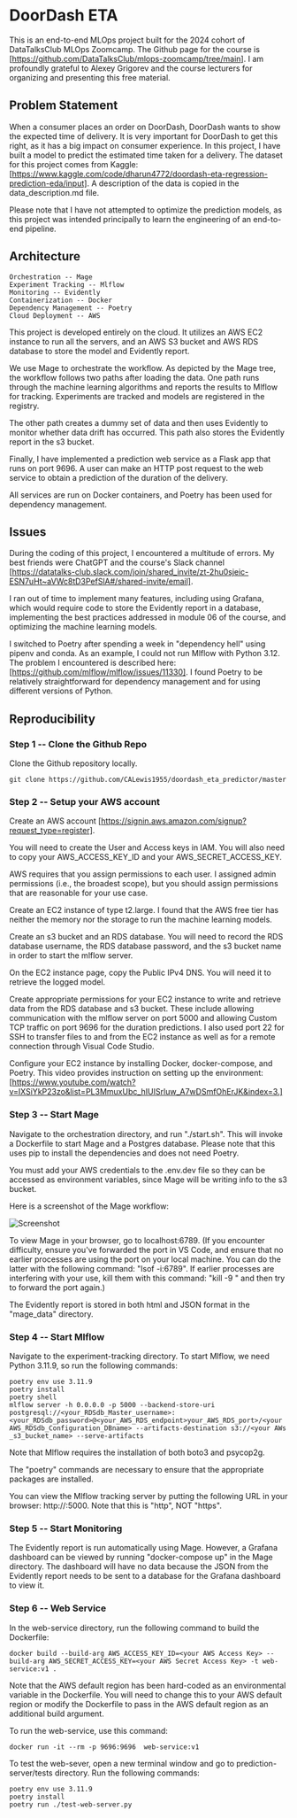 
# DoorDash ETA

This is an end-to-end MLOps project built for the 2024 cohort of DataTalksClub MLOps Zoomcamp.  The Github page for the course is [https://github.com/DataTalksClub/mlops-zoomcamp/tree/main].  I am profoundly grateful to Alexey Grigorev and the course lecturers for organizing and presenting this free material.

## Problem Statement

When a consumer places an order on DoorDash, DoorDash wants to show the expected time of delivery. It is very important for DoorDash to get this right, as it has a big impact on consumer experience. In this project, I have built a model to predict the estimated time taken for a delivery.  The dataset for this project comes from Kaggle:  [https://www.kaggle.com/code/dharun4772/doordash-eta-regression-prediction-eda/input].  A description of the data is copied in the data_description.md file.

Please note that I have not attempted to optimize the prediction models, as this project was intended principally to learn the engineering of an end-to-end pipeline. 

## Architecture

    Orchestration -- Mage
    Experiment Tracking -- Mlflow
    Monitoring -- Evidently
    Containerization -- Docker
    Dependency Management -- Poetry
    Cloud Deployment -- AWS

This project is developed entirely on the cloud.  It utilizes an AWS EC2 instance to run all the servers, and an AWS S3 bucket and AWS RDS database to store the model and Evidently report.

We use Mage to orchestrate the workflow.  As depicted by the Mage tree, the workflow follows two paths after loading the data.  One path runs through the machine learning algorithms and reports the results to Mlflow for tracking.  Experiments are tracked and models are registered in the registry.
    
The other path creates a dummy set of data and then uses Evidently to monitor whether data drift has occurred.  This path also stores the Evidently report in the s3 bucket.

Finally, I have implemented a prediction web service as a Flask app that runs on port 9696.  A user can make an HTTP post request to the web service to obtain a prediction of the duration of the delivery.  

All services are run on Docker containers, and Poetry has been used for dependency management. 


## Issues

During the coding of this project, I encountered a multitude of errors.  My best friends were  ChatGPT and the course's Slack channel [https://datatalks-club.slack.com/join/shared_invite/zt-2hu0sjeic-ESN7uHt~aVWc8tD3PefSlA#/shared-invite/email].

I ran out of time to implement many features, including using Grafana, which would require code to store the Evidently report in a database, implementing the best practices addressed in module 06 of the course, and optimizing the machine learning models.

I switched to Poetry after spending a week in "dependency hell" using pipenv and conda.  As an example, I could not run Mlflow with Python 3.12.  The problem I encountered is described here:  [https://github.com/mlflow/mlflow/issues/11330].  I found Poetry to be relatively straightforward for dependency management and for using different versions of Python.   


## Reproducibility

### Step 1 -- Clone the Github Repo

Clone the Github repository locally.

    git clone https://github.com/CALewis1955/doordash_eta_predictor/master


### Step 2 -- Setup your AWS account

Create an AWS account [https://signin.aws.amazon.com/signup?request_type=register].

You will need to create the User and Access keys in IAM.  You will also need to copy your AWS_ACCESS_KEY_ID and your AWS_SECRET_ACCESS_KEY.

AWS requires that you assign permissions to each user.  I assigned admin permissions (i.e., the broadest scope), but you should assign permissions that are reasonable for your use case.

Create an EC2 instance of type t2.large.  I found that the AWS free tier has neither the memory nor the storage to run the machine learning models.

Create an s3 bucket and an RDS database.  You will need to record the RDS database username, the  RDS database password, and the s3 bucket name in order to start the mlflow server.

On the EC2 instance page, copy the Public IPv4 DNS.  You will need it to retrieve the logged model.

Create appropriate permissions for your EC2 instance to write and retrieve data from the RDS database and s3 bucket.  These include allowing communication with the mlflow server on port 5000 and allowing Custom TCP traffic on port 9696 for the duration predictions.  I also used port 22 for SSH to transfer files to and from the EC2 instance as well as for a remote connection through Visual Code Studio. 

Configure your EC2 instance by installing Docker, docker-compose, and Poetry.  This video provides instruction on setting up the environment:  [https://www.youtube.com/watch?v=IXSiYkP23zo&list=PL3MmuxUbc_hIUISrluw_A7wDSmfOhErJK&index=3.]

### Step 3 -- Start Mage

Navigate to the orchestration directory, and run "./start.sh".  This will invoke a Dockerfile to start Mage and a Postgres database.  Please note that this uses pip to install the dependencies and does not need Poetry.

You must add your AWS credentials to the .env.dev file so they can be accessed as environment variables, since Mage will be writing info to the s3 bucket.

Here is a screenshot of the Mage workflow:

![Screenshot](~/images/mage_screenshot.png)

To view Mage in your browser, go to localhost:6789.  (If you encounter difficulty, ensure you've forwarded the port in VS Code, and ensure that no earlier processes are using the port on your local machine.  You can do the latter with the following command:  "lsof -i:6789".  If earlier processes are interfering with your use, kill them with this command:  "kill -9 <process id>" and then try to forward the port again.)

The Evidently report is stored in both html and JSON format in the "mage_data" directory.

### Step 4 -- Start Mlflow

Navigate to the experiment-tracking directory.  To start Mlflow, we need Python 3.11.9, so run the following commands:

    poetry env use 3.11.9
    poetry install
    poetry shell
    mlflow server -h 0.0.0.0 -p 5000 --backend-store-uri postgresql://<your_RDSdb_Master_username>:<your_RDSdb_password>@<your_AWS_RDS_endpoint>your_AWS_RDS_port>/<your         AWS_RDSdb_Configuration_DBname> --artifacts-destination s3://<your AWs _s3_bucket_name> --serve-artifacts
    
Note that Mlflow requires the installation of both boto3 and psycop2g.

The "poetry" commands are necessary to ensure that the appropriate packages are installed.

You can view the Mlflow tracking server by putting the following URL in your browser:  http://<your AWS EC2 Public IPv4 DNS>:5000.  Note that this is "http", NOT "https".

### Step 5 -- Start Monitoring

The Evidently report is run automatically using Mage.  However, a Grafana dashboard can be viewed by running "docker-compose up" in the Mage directory.  The dashboard will have no data because the JSON from the Evidently report needs to be sent to a database for the Grafana dashboard to view it.

### Step 6 -- Web Service

In the web-service directory, run the following command to build the Dockerfile:

    docker build --build-arg AWS_ACCESS_KEY_ID=<your AWS Access Key> --build-arg AWS_SECRET_ACCESS_KEY=<your AWS Secret Access Key> -t web-service:v1 .

Note that the AWS default region has been hard-coded as an environmental variable in the Dockerfile.  You will need to change this to your AWS default region or modify the Dockerfile to pass in the AWS default region as an additional build argument.   

To run the web-service, use this command:
 
    docker run -it --rm -p 9696:9696  web-service:v1
    
To test the web-sever, open a new terminal window and go to prediction-server/tests directory.  Run the following commands:

    poetry env use 3.11.9
    poetry install
    poetry run ./test-web-server.py


